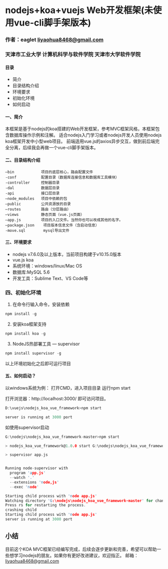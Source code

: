 # nodejs+koa+vuejs Web开发框架(未使用vue-cli脚手架版本)
### 作者：eaglet liyaohua8468@gmail.com
### 天津市工业大学 计算机科学与软件学院 天津市大学软件学院

#### 目录

- 简介
- 目录结构介绍
- 环境要求
- 初始化环境
- 如何启动

#### 一、简介
  本框架是基于nodejs的koa搭建的Web开发框架，参考MVC框架风格，本框架包含数据库操作示例和注解。
  适合nodejs入门学习或者nodejs开发人员使用nodejs koa框架开发中小型web项目。
  前端适用vue.js的axios异步交互，做到前后端完全分离，后续我会再做一个vue-cli脚手架版本。

#### 二、目录结构介绍
    –bin            项目的底层核心，路由配置文件
	-conf           配置目录（数据库连接信息和数据库工具模块）
	-controller     控制器目录
	-dal            数据层目录
	-api            接口层目录
    –node_modules   项目中依赖的包
    –public         公共资源放的目录
    –routes         路由（分层路由）
    –views          静态页面（vue.js页面）
    –app.js         项目的入口文件。当然你也可以改成其他的名字。
    –package.json    项目版本信息文件（含启动信息）
	-move.sql        mysql导出文件 
    
#### 三、环境要求
- nodejs v7.6.0及以上版本，当前项目构建于v10.15.0版本
- vue.js koa
- 系统环境：windows/linux/Mac OS
- 数据库:MySQL 5.6
- 开发工具：Sublime Text、VS Code等

###  四、初始化环境
1. 在命令行输入命令，安装依赖
```c
npm install -g
```

2. 安装koa框架支持
```c
npm install koa -g
``` 

3. NodeJS热部署工具 — supervisor
```c
npm install supervisor -g
```

以上环境初始化之后即可运行项目


#### 五、如何启动？
以windows系统为例：
打开CMD，进入项目目录
运行npm start

打开浏览器：http://localhost:3000/
即可访问项目。
```c
D:\vuejs\nodejs_koa_vue_framework>npm start

server is running at 3000 port

```

如使用supervisor启动
```c
G:\nodejs\nodejs_koa_vue_framework-master>npm start

> nodejs_koa_vue_framework@1.0.0 start G:\nodejs\nodejs_koa_vue_framework-master

> supervisor app.js


Running node-supervisor with
  program 'app.js'
  --watch '.'
  --extensions 'node,js'
  --exec 'node'

Starting child process with 'node app.js'
Watching directory 'G:\nodejs\nodejs_koa_vue_framework-master' for changes.
Press rs for restarting the process.
crashing child
Starting child process with 'node app.js'
server is running at 3000 port

```

## 小结
目前这个KOA MVC框架已经编写完成，后续会逐步更新和完善，希望可以帮助一些想学习nodejs的朋友。如果你有更好改进建议，欢迎指正。
邮箱：liyaohua8468@gmail.com
